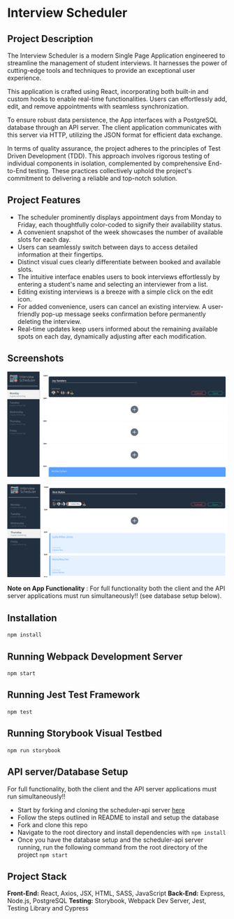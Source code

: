 # Interview Scheduler
## Project Description
The Interview Scheduler is a modern Single Page Application engineered to streamline the management of student interviews. It harnesses the power of cutting-edge tools and techniques to provide an exceptional user experience.

This application is crafted using React, incorporating both built-in and custom hooks to enable real-time functionalities. Users can effortlessly add, edit, and remove appointments with seamless synchronization.

To ensure robust data persistence, the App interfaces with a PostgreSQL database through an API server. The client application communicates with this server via HTTP, utilizing the JSON format for efficient data exchange.

In terms of quality assurance, the project adheres to the principles of Test Driven Development (TDD). This approach involves rigorous testing of individual components in isolation, complemented by comprehensive End-to-End testing. These practices collectively uphold the project's commitment to delivering a reliable and top-notch solution.

## Project Features
- The scheduler prominently displays appointment days from Monday to Friday, each thoughtfully color-coded to signify their availability status.
- A convenient snapshot of the week showcases the number of available slots for each day.
- Users can seamlessly switch between days to access detailed information at their fingertips.
- Distinct visual cues clearly differentiate between booked and available slots.
- The intuitive interface enables users to book interviews effortlessly by entering a student's name and selecting an interviewer from a list.
- Editing existing interviews is a breeze with a simple click on the edit icon.
- For added convenience, users can cancel an existing interview. A user-friendly pop-up message seeks confirmation before permanently deleting the interview.
- Real-time updates keep users informed about the remaining available spots on each day, dynamically adjusting after each modification.

## Screenshots
!['Main Interface'](https://raw.githubusercontent.com/PlumScum/scheduler/master/docs/appointment-form.png) 

!['Cycle through the days'](https://raw.githubusercontent.com/PlumScum/scheduler/master/docs/appointment-form2.png)

**Note on App Functionality** : For full functionality both the client and the API server applications must run simultaneously!! (see database setup below).


## Installation
```
npm install
```

## Running Webpack Development Server
```
npm start
```

## Running Jest Test Framework
```
npm test
```

## Running Storybook Visual Testbed
```
npm run storybook
```

## API server/Database Setup

For full functionality, both the client and the API server applications must run simultaneously!!
- Start by forking and cloning the scheduler-api server [here](https://github.com/lighthouse-labs/scheduler-api)
- Follow the steps outlined in README to install and setup the database
- Fork and clone this repo
- Navigate to the root directory and install dependencies with `npm install`
- Once you have the database setup and the scheduler-api server running, run the following command from the root directory of the project `npm start`

## Project Stack

__Front-End:__ React, Axios, JSX, HTML, SASS, JavaScript
__Back-End:__ Express, Node.js, PostgreSQL
__Testing:__ Storybook, Webpack Dev Server, Jest, Testing Library and Cypress
